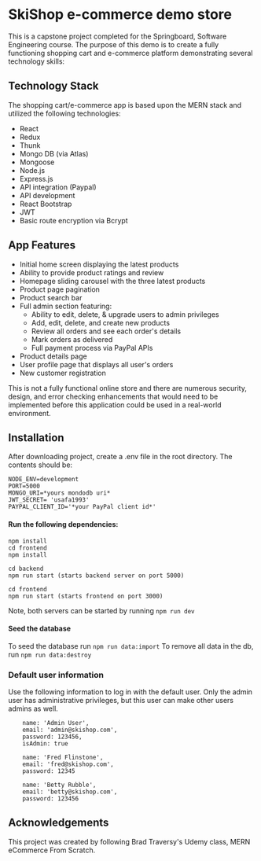 # SkiShop e-commerce demo store

This is a capstone project completed for the Springboard, Software Engineering course. The purpose of this demo is to create a fully functioning shopping cart and e-commerce platform demonstrating several technology skills:

## Technology Stack

The shopping cart/e-commerce app is based upon the MERN stack and utilized the following technologies:

- React
- Redux
- Thunk
- Mongo DB (via Atlas)
- Mongoose
- Node.js
- Express.js
- API integration (Paypal)
- API development
- React Bootstrap
- JWT
- Basic route encryption via Bcrypt

## App Features

- Initial home screen displaying the latest products
- Ability to provide product ratings and review
- Homepage sliding carousel with the three latest products
- Product page pagination
- Product search bar
- Full admin section featuring:
  - Ability to edit, delete, & upgrade users to admin privileges
  - Add, edit, delete, and create new products
  - Review all orders and see each order's details
  - Mark orders as delivered
  - Full payment process via PayPal APIs
- Product details page
- User profile page that displays all user's orders
- New customer registration

This is not a fully functional online store and there are numerous security, design, and error checking enhancements that would need to be implemented before this application could be used in a real-world environment.

## Installation

After downloading project, create a .env file in the root directory. The contents should be:

```
NODE_ENV=development
PORT=5000
MONGO_URI=*yours mondodb uri*
JWT_SECRET= 'usafa1993'
PAYPAL_CLIENT_ID='*your PayPal client id*'
```

#### Run the following dependencies:

```
npm install
cd frontend
npm install
```

```
cd backend
npm run start (starts backend server on port 5000)

cd frontend
npm run start (starts frontend on port 3000)
```

Note, both servers can be started by running `npm run dev`

#### Seed the database
To seed the database run `npm run data:import`
To remove all data in the db, run `npm run data:destroy`

### Default user information
Use the following information to log in with the default user. Only the admin user has administrative privileges, but this user can make other users admins as well.

```
	name: 'Admin User',
    email: 'admin@skishop.com',
    password: 123456,
    isAdmin: true

    name: 'Fred Flinstone',
    email: 'fred@skishop.com',
    password: 12345

    name: 'Betty Rubble',
    email: 'betty@skishop.com',
    password: 123456
```

## Acknowledgements 
This project was created by following Brad Traversy's Udemy class, MERN eCommerce From Scratch.
